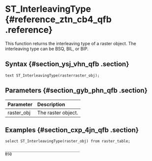 # ST\_InterleavingType {#reference_ztn_cb4_qfb .reference}

This function returns the interleaving type of a raster object. The interleaving type can be BSQ, BIL, or BIP.

## Syntax {#section_ysj_vhn_qfb .section}

```
text ST_InterleavingType(rasterraster_obj);
```

## Parameters {#section_gyb_phn_qfb .section}

|Parameter|Description|
|:--------|:----------|
|raster\_obj|The raster object.|

## Examples {#section_cxp_4jn_qfb .section}

```
select ST_InterleavingType(raster_obj) from raster_table;

__________________________________
BSQ
```


